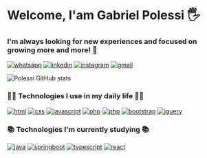 
# Welcome, I'am Gabriel Polessi 🖐️

### I'm always looking for new experiences and focused on growing more and more! 🚀

[![whatsapp](https://img.shields.io/badge/WhatsApp-25D366?style=for-the-badge&logo=whatsapp&logoColor=white)](https://wa.me/5511958646953)
[![linkedin](https://img.shields.io/badge/LinkedIn-0077B5?style=for-the-badge&logo=linkedin&logoColor=white)](https://www.linkedin.com/in/gabriel-polessi-a0b551213/)
[![instagram](https://img.shields.io/badge/Instagram-E4405F?style=for-the-badge&logo=instagram&logoColor=white)](https://www.instagram.com/gabrielpolessi/)
[![gmail](https://img.shields.io/badge/Gmail-D14836?style=for-the-badge&logo=gmail&logoColor=white)](mailto:polessigabriel@gmail.com)


![Polessi GitHub stats](https://github-readme-stats.vercel.app/api?username=polessi&show_icons=true&theme=tokyonight)

### 👨‍💻 Technologies I use in my daily life 👨‍💻
[![html](https://img.shields.io/badge/HTML5-E34F26?style=for-the-badge&logo=html5&logoColor=white)](https://img.shields.io/badge/HTML5-E34F26?style=for-the-badge&logo=html5&logoColor=white)
[![css](https://img.shields.io/badge/CSS-239120?&style=for-the-badge&logo=css3&logoColor=white)](https://img.shields.io/badge/CSS-239120?&style=for-the-badge&logo=css3&logoColor=white)
[![javascript](https://img.shields.io/badge/JavaScript-F7DF1E?style=for-the-badge&logo=javascript&logoColor=black)](https://img.shields.io/badge/JavaScript-F7DF1E?style=for-the-badge&logo=javascript&logoColor=black)
[![php](https://img.shields.io/badge/PHP-777BB4?style=for-the-badge&logo=php&logoColor=white)](https://img.shields.io/badge/PHP-777BB4?style=for-the-badge&logo=php&logoColor=white)
[![php](https://img.shields.io/badge/jQuery-0769AD?style=for-the-badge&logo=jquery&logoColor=white)](https://img.shields.io/badge/jQuery-0769AD?style=for-the-badge&logo=jquery&logoColor=white)
[![bootstrap](https://img.shields.io/badge/Bootstrap-563D7C?style=for-the-badge&logo=bootstrap&logoColor=white)](https://img.shields.io/badge/Bootstrap-563D7C?style=for-the-badge&logo=bootstrap&logoColor=white)
[![jquery](https://img.shields.io/badge/MySQL-005C84?style=for-the-badge&logo=mysql&logoColor=white)](https://img.shields.io/badge/MySQL-005C84?style=for-the-badge&logo=mysql&logoColor=white)
<!-- [![github](https://img.shields.io/badge/GitHub-100000?style=for-the-badge&logo=github&logoColor=white)](https://img.shields.io/badge/GitHub-100000?style=for-the-badge&logo=github&logoColor=white) -->

### 📚 Technologies I'm currently studying 📚
[![java](https://img.shields.io/badge/Java-ED8B00?style=for-the-badge&logo=java&logoColor=white)](https://img.shields.io/badge/Java-ED8B00?style=for-the-badge&logo=java&logoColor=white)
[![springboot](https://img.shields.io/badge/Spring-6DB33F?style=for-the-badge&logo=spring&logoColor=white)](https://img.shields.io/badge/Spring-6DB33F?style=for-the-badge&logo=spring&logoColor=white)
[![typescript](https://img.shields.io/badge/TypeScript-007ACC?style=for-the-badge&logo=typescript&logoColor=white)](https://img.shields.io/badge/TypeScript-007ACC?style=for-the-badge&logo=typescript&logoColor=white)
[![react](https://img.shields.io/badge/React-20232A?style=for-the-badge&logo=react&logoColor=61DAFB)](https://img.shields.io/badge/React-20232A?style=for-the-badge&logo=react&logoColor=61DAFB)
